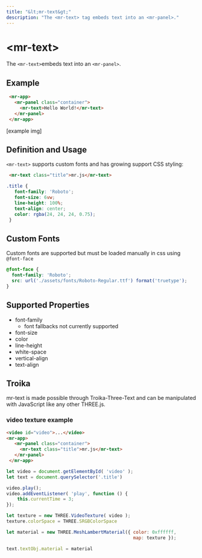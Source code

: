 ```yaml
---
title: "&lt;mr-text&gt;"
description: "The <mr-text> tag embeds text into an <mr-panel>."
---
```

# &lt;mr-text&gt;

The `<mr-text>`embeds text into an `<mr-panel>`.

## Example

```html
 <mr-app>
   <mr-panel class="container">
     <mr-text>Hello World!</mr-text>
   </mr-panel>
 </mr-app>
```

\[example img\]

## Definition and Usage

`<mr-text>` supports custom fonts and has growing support CSS styling:

```html
 <mr-text class="title">mr.js</mr-text>
```

```css
.title {
   font-family: 'Roboto';
   font-size: 6vw;
   line-height: 100%;
   text-align: center;
   color: rgba(24, 24, 24, 0.75);
 }
```

## Custom Fonts

Custom fonts are supported but must be loaded manually in css using `@font-face`

```css
@font-face {
  font-family: 'Roboto';
  src: url('./assets/fonts/Roboto-Regular.ttf') format('truetype');
}
```

## Supported  Properties

* font-family
  * font fallbacks not currently supported
* font-size
* color
* line-height
* white-space
* vertical-align
* text-align

## Troika

mr-text is made possible through Troika-Three-Text and can be manipulated with JavaScript like any other THREE.js.

### video texture example

```html
<video id="video">...</video>
<mr-app>
   <mr-panel class="container">
     <mr-text class="title">mr.js</mr-text>
   </mr-panel>
 </mr-app>
```

```javascript
let video = document.getElementById( 'video' );
let text = document.querySelector('.title') 

video.play();
video.addEventListener( 'play', function () {
	this.currentTime = 3;
});

let texture = new THREE.VideoTexture( video );
texture.colorSpace = THREE.SRGBColorSpace

let material = new THREE.MeshLambertMaterial({ color: 0xffffff, 
                                               map: texture });

text.textObj.material = material
```